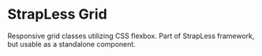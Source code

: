 # StrapLess Grid
Responsive grid classes utilizing CSS flexbox. Part of StrapLess framework, but usable as a standalone component.

